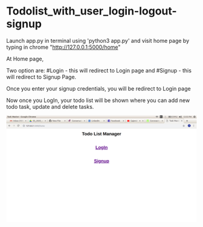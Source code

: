 # Todolist_with_user_login-logout-signup


Launch app.py in terminal using 'python3 app.py' and visit home page by typing in chrome "http://127.0.0.1:5000/home"

At Home page,

Two option are: #Login - this will redirect to Login page and #Signup - this will redirect to Signup Page.

Once you enter your signup credentials, you will be redirect to Login page

Now once you LogIn, your todo list will be shown where you can add new todo task, update and delete tasks.

![](static/css/home-page.png)
